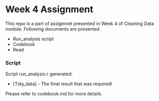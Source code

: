 # Week 4 Assignment
This repo is a part of assigmnet presented in Week 4 of Cleaning Data module. Following documents are presented.

  - Run_analysis script
  - Codebook
  - Read


### Script

Script run_analysis.r generated:

* [Tidy_data] - The final result that was required!

Please refer to codebook.md for more details.
